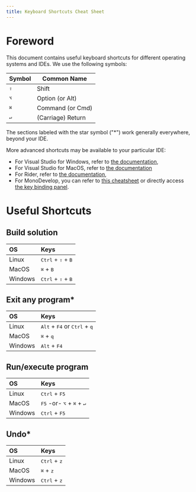 ```yaml
---
title: Keyboard Shortcuts Cheat Sheet
---
```


# Foreword

This document contains useful keyboard shortcuts for different operating systems and IDEs.
We use the following symbols:

Symbol | Common Name
--- | ---
<kbd>⇧</kbd> | Shift
<kbd>⌥</kbd>| Option (or Alt)
<kbd>⌘</kbd> | Command (or Cmd)
<kbd>↵</kbd> | (Carriage) Return


The sections labeled with the star symbol ("\*") work generally everywhere, beyond your IDE.

<!-- alphabetical list -->
<!-- make the action the title so it is possible to link to it -->
<!-- if there is a diff between IDEs, then can add IDE column to handle such cases -->

More advanced shortcuts may be available to your particular IDE:

- For Visual Studio for Windows, refer to [the documentation](https://docs.microsoft.com/en-us/visualstudio/ide/default-keyboard-shortcuts-in-visual-studio?view=vs-2019),
- For Visual Studio for MacOS, refer to [the documentation](https://docs.microsoft.com/en-us/visualstudio/mac/keyboard-shortcuts?view=vsmac-2019)
- For Rider, refer to [the documentation](https://www.jetbrains.com/help/rider/mastering_keyboard_shortcuts.html),
- For MonoDevelop, you can refer to [this cheatsheet](https://shortcutworld.com/Xamarin-Studio/win/Xamarin-Studio-(MonoDevelop)_Shortcuts) or directly access [the key binding panel](https://mhut.ch/journal/2011/02/05/monodevelop-tips-key-bindings).

# Useful Shortcuts

## Build solution

| OS | Keys |
| :--- | :--- |
| Linux | <kbd>Ctrl</kbd> + <kbd>⇧</kbd> + <kbd>B</kbd> |
| MacOS | <kbd>⌘</kbd> + <kbd>B</kbd> |
| Windows | <kbd>Ctrl</kbd> + <kbd>⇧</kbd> + <kbd>B</kbd> |

## Exit any program*

| OS | Keys |
| :--- | :--- |
| Linux | <kbd>Alt</kbd> + <kbd>F4</kbd> or <kbd>Ctrl</kbd> + <kbd>q</kbd> |
| MacOS | <kbd>⌘</kbd> + <kbd>q</kbd> |
| Windows | <kbd>Alt</kbd> + <kbd>F4</kbd> |

## Run/execute program

| OS | Keys |
| :--- | :--- |
| Linux | <kbd>Ctrl</kbd> + <kbd>F5</kbd>  |
| MacOS | <kbd>F5</kbd> -or- <kbd>⌥</kbd> + <kbd>⌘</kbd> + <kbd>↵</kbd>  |
| Windows | <kbd>Ctrl</kbd> + <kbd>F5</kbd> |

## Undo*

| OS | Keys |
| :--- | :--- |
| Linux | <kbd>Ctrl</kbd> + <kbd>z</kbd> |
| MacOS | <kbd>⌘</kbd> + <kbd>z</kbd> |
| Windows | <kbd>Ctrl</kbd> + <kbd>z</kbd> |
 
 
